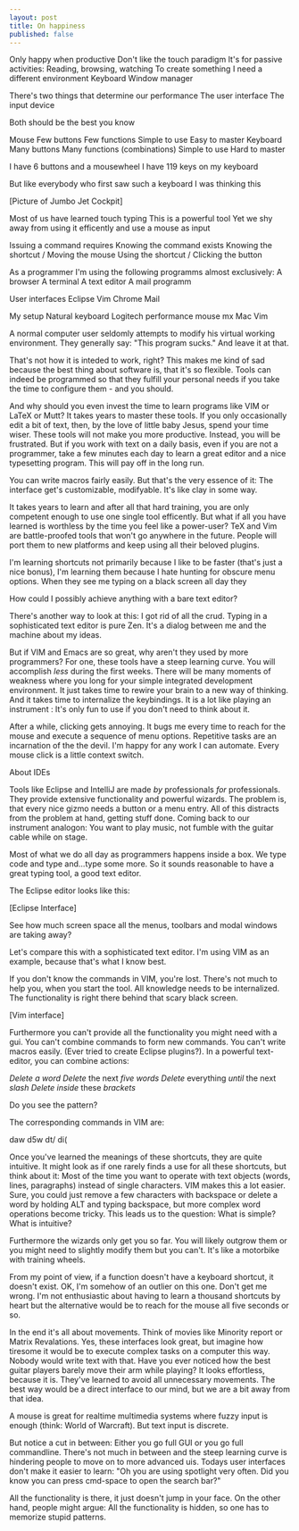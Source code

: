 ```yaml
---
layout: post
title: On happiness
published: false
---
```

Only happy when productive
Don't like the touch paradigm
  It's for passive activities: Reading, browsing, watching
To create something I need a different environment
  Keyboard
  Window manager

There's two things that determine our performance
  The user interface
  The input device

Both should be the best you know

Mouse
  Few buttons
  Few functions
  Simple to use
  Easy to master
Keyboard
  Many buttons
  Many functions (combinations)
  Simple to use
  Hard to master

I have 6 buttons and a mousewheel
I have 119 keys on my keyboard

But like everybody who first saw such a keyboard I was thinking this

[Picture of Jumbo Jet Cockpit]

Most of us have learned touch typing
  This is a powerful tool
  Yet we shy away from using it efficently and use a mouse as input

Issuing a command requires
  Knowing the command exists
  Knowing the shortcut / Moving the mouse
  Using the shortcut / Clicking the button

As a programmer I'm using the following programms almost exclusively:
  A browser
  A terminal
  A text editor
  A mail programm

User interfaces
  Eclipse
  Vim
  Chrome
  Mail

My setup
  Natural keyboard
  Logitech performance mouse mx
  Mac
  Vim

A normal computer user seldomly attempts to modify his virtual working environment. 
They generally say: "This program sucks." And leave it at that.

That's not how it is inteded to work, right? This makes me kind of sad because the best thing about software is, that it's so flexible.
Tools can indeed be programmed so that they fulfill your personal needs if you take the time to configure them - and you should.

And why should you even invest the time to learn programs like VIM or LaTeX or Mutt? It takes years to master these tools.
If you only occasionally edit a bit of text, then, by the love of little baby Jesus, spend your time wiser. These tools will not make you more productive.
Instead, you will be frustrated. But if you work with text on a daily basis, even if you are not a programmer, take a few minutes each day to learn a great editor and a nice typesetting program. This will pay off in the long run.

You can write macros fairly easily.
But that's the very essence of it: The interface get's customizable, modifyable. It's like clay in some way.

It takes years to learn and after all that hard training, you are only competent enough to use one single tool efficently.
But what if all you have learned is worthless by the time you feel like a power-user?
TeX and Vim are battle-proofed tools that won't go anywhere in the future. People will port them to new platforms and keep using all their beloved plugins.

I'm learning shortcuts not primarily because I like to be faster (that's just a nice bonus), I'm learning them because I hate hunting for obscure menu options.
When they see me typing on a black screen all day they

How could I possibly achieve anything with a bare text editor?

There's another way to look at this: I got rid of all the crud. Typing in a sophisticated text editor is pure Zen. It's a dialog between me and the machine about my ideas.

But if VIM and Emacs are so great, why aren't they used by more programmers?
For one, these tools have a steep learning curve. You will accomplish _less_ during the first weeks. There will be many moments of weakness where you long for your simple integrated development environment. It just takes time to rewire your brain to a new way of thinking.
And it takes time to internalize the keybindings. It is a lot like playing an instrument : It's only fun to use if you don't need to think about it.


After a while, clicking gets annoying. It bugs me every time to reach for the mouse and execute a sequence of menu options. Repetitive tasks are an incarnation of the the devil. I'm happy for any work I can automate.
Every mouse click is a little context switch.

About IDEs

Tools like Eclipse and IntelliJ are made *by* professionals *for* professionals. They provide extensive functionality and powerful wizards. The problem is, that every nice gizmo needs a button or a menu entry. All of this distracts from the problem at hand, getting stuff done.
Coming back to our instrument analogon: You want to play music, not fumble with the guitar cable while on stage.

Most of what we do all day as programmers happens inside a box. We type code and type and...type some more.
So it sounds reasonable to have a great typing tool, a good text editor.

The Eclipse editor looks like this:

[Eclipse Interface]

See how much screen space all the menus, toolbars and modal windows are taking away?

Let's compare this with a sophisticated text editor.
I'm using VIM as an example, because that's what I know best.

If you don't know the commands in VIM, you're lost. There's not much to help you, when you start the tool.
All knowledge needs to be internalized. The functionality is right there behind that scary black screen.

[Vim interface]

Furthermore you can't provide all the functionality you might need with a gui. You can't combine commands to form new commands. You can't write macros easily. (Ever tried to create Eclipse plugins?). In a powerful text-editor, you can combine actions:

*Delete a word*
*Delete* the next *five words*
*Delete* everything *until* the next *slash*
*Delete inside* these *brackets*

Do you see the pattern?

The corresponding commands in VIM are:

daw
d5w
dt/
di(

Once you've learned the meanings of these shortcuts, they are quite intuitive.
It might look as if one rarely finds a use for all these shortcuts, but think about it: Most of the time you want to operate with text objects (words, lines, paragraphs) instead of single characters.
VIM makes this a lot easier.
Sure, you could just remove a few characters with backspace or delete a word by holding ALT and typing backspace, but more complex word operations become tricky.
This leads us to the question: What is simple? What is intuitive?

Furthermore the wizards only get you so far. You will likely outgrow them or you might need to slightly modify them but you can't.
It's like a motorbike with training wheels.

From my point of view, if a function doesn't have a keyboard shortcut, it doesn't exist.
OK, I'm somehow of an outlier on this one.
Don't get me wrong. I'm not enthusiastic about having to learn a thousand shortcuts by heart but the alternative would be to reach for the mouse all five seconds or so.

In the end it's all about movements. Think of movies like Minority report or Matrix Revalations.
Yes, these interfaces look great, but imagine how tiresome it would be to execute complex tasks on a computer this way.
Nobody would write text with that.
Have you ever noticed how the best guitar players barely move their arm while playing?
It looks effortless, because it is. They've learned to avoid all unnecessary movements.
The best way would be a direct interface to our mind, but we are a bit away from that idea.

A mouse is great for realtime multimedia systems where fuzzy input is enough (think: World of Warcraft).
But text input is discrete.

But notice a cut in between: Either you go full GUI or you go full commandline. There's not much in between and the steep learning curve is hindering people to move on to more advanced uis.
Todays user interfaces don't make it easier to learn:
"Oh you are using spotlight very often. Did you know you can press cmd-space to open the search bar?"



All the functionality is there, it just doesn't jump in your face.
On the other hand, people might argue: All the functionality is hidden, so one has to memorize stupid patterns.
